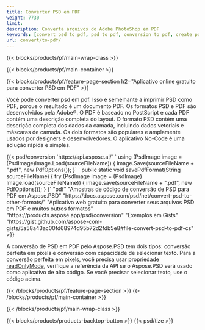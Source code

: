 ```yaml
---
title: Converter PSD em PDF
weight: 7730
limit: 
description: Converta arquivos do Adobe PhotoShop em PDF
keywords: [convert psd to pdf, psd to pdf, conversion to pdf, create pdf from psd, print psd as pdf]
url: convert/to-pdf/
---
```


{{< blocks/products/pf/main-wrap-class >}}

{{< blocks/products/pf/main-container >}}

{{< blocks/products/pf/feature-page-section h2="Aplicativo online gratuito para converter PSD em PDF" >}}
<p>Você pode converter psd em pdf. Isso é semelhante a imprimir PSD como PDF, porque o resultado é um documento PDF. Os formatos PSD e PDF são desenvolvidos pela Adobe®. O PDF é baseado no PostScript e cada PDF contém uma descrição completa do layout. O formato PSD contém uma descrição completa dos dados da camada, incluindo dados vetoriais e máscaras de camada. Os dois formatos são populares e amplamente usados por designers e desenvolvedores. O aplicativo No-Code é uma solução rápida e simples.</p>
{{< psd/conversion `https://api.aspose.ai/` 
`    using (PsdImage image = (PsdImage)Image.Load(sourceFileName))
    {
        image.Save(sourceFileName + ".pdf", new PdfOptions());
    }` 
	`    public static void savePdfFormat(String sourceFileName) {
        try (PsdImage image = (PsdImage) Image.load(sourceFileName)) {
            image.save(sourceFileName + ".pdf", new PdfOptions());
        }
    }` 
	"pdf" 
"Amostras de código de conversão de PSD para PDF em Aspose.PSD"  "https://docs.aspose.com/psd/net/convert-psd-to-other-formats/" 
"Aplicativo web gratuito para converter seus arquivos PSD em PDF e muitos outros formatos" "https://products.aspose.app/psd/conversion" 
"Exemplos em Gists" "https://gist.github.com/aspose-com-gists/5a58a43ac00fd68974d95b72d2fdb5e8#file-convert-psd-to-pdf-cs" >}}
<p>A conversão de PSD em PDF pelo Aspose.PSD tem dois tipos: conversão perfeita em pixels e conversão com capacidade de selecionar texto. Para a conversão perfeita em pixels, você precisa usar <a href="https://reference.aspose.com/psd/net/aspose.psd.imageloadoptions/psdloadoptions/readonlymode/">propriedade readOnlyMode</a>, verifique a referência da API se o Aspose.PSD será usado como aplicativo de alto código. Se você precisar selecionar texto, use o código acima.</p>
{{< /blocks/products/pf/feature-page-section >}}
{{< /blocks/products/pf/main-container >}}


{{< /blocks/products/pf/main-wrap-class >}}

{{< blocks/products/products-backtop-button >}}
{{< psd/tize >}}
